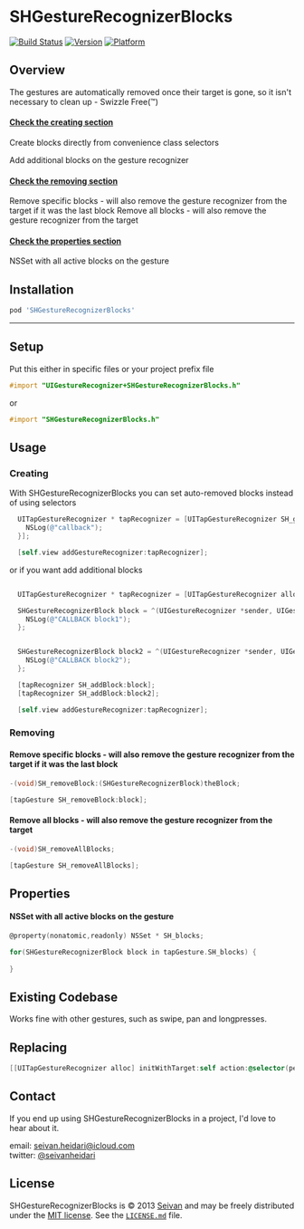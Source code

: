 SHGestureRecognizerBlocks
==========
[![Build Status](https://travis-ci.org/seivan/SHGestureRecognizerBlocks.png?branch=master)](https://travis-ci.org/seivan/SHGestureRecognizerBlocks)
[![Version](http://cocoapod-badges.herokuapp.com/v/SHGestureRecognizerBlocks/badge.png)](http://cocoadocs.org/docsets/SHGestureRecognizerBlocks)
[![Platform](http://cocoapod-badges.herokuapp.com/p/SHGestureRecognizerBlocks/badge.png)](http://cocoadocs.org/docsets/SHGestureRecognizerBlocks)

Overview
--------
The gestures are automatically removed once their target is gone, so it isn't necessary to clean up - Swizzle Free(™)

#### [Check the creating section](https://github.com/seivan/SHGestureRecognizerBlocks#creating)

Create blocks directly from convenience class selectors

Add additional blocks on the gesture recognizer

#### [Check the removing section](https://github.com/seivan/SHGestureRecognizerBlocks#removing)

Remove specific blocks - will also remove the gesture recognizer from the target if it was the last block
Remove all blocks - will also remove the gesture recognizer from the target

#### [Check the properties section](https://github.com/seivan/SHGestureRecognizerBlocks#properties)

NSSet with all active blocks on the gesture



Installation
------------

```ruby
pod 'SHGestureRecognizerBlocks'
```

***

Setup
-----

Put this either in specific files or your project prefix file

```objective-c
#import "UIGestureRecognizer+SHGestureRecognizerBlocks.h"
```
or
```objective-c
#import "SHGestureRecognizerBlocks.h"
```

Usage
-----

### Creating

With SHGestureRecognizerBlocks you can set auto-removed blocks instead of using selectors

```objective-c
  UITapGestureRecognizer * tapRecognizer = [UITapGestureRecognizer SH_gestureRecognizerWithBlock:^(UIGestureRecognizer *sender, UIGestureRecognizerState state, CGPoint location) {
    NSLog(@"callback");
  }];

  [self.view addGestureRecognizer:tapRecognizer];

``` 

or if you want add additional blocks

```objective-c

  UITapGestureRecognizer * tapRecognizer = [UITapGestureRecognizer alloc] init];

  SHGestureRecognizerBlock block = ^(UIGestureRecognizer *sender, UIGestureRecognizerState state, CGPoint location) {
    NSLog(@"CALLBACK block1");
  };


  SHGestureRecognizerBlock block2 = ^(UIGestureRecognizer *sender, UIGestureRecognizerState state, CGPoint location) {
    NSLog(@"CALLBACK block2");
  };

  [tapRecognizer SH_addBlock:block];
  [tapRecognizer SH_addBlock:block2];

  [self.view addGestureRecognizer:tapRecognizer];

```

### Removing


#### Remove specific blocks - will also remove the gesture recognizer from the target if it was the last block

```objective-c
-(void)SH_removeBlock:(SHGestureRecognizerBlock)theBlock;

[tapGesture SH_removeBlock:block];
```

#### Remove all blocks - will also remove the gesture recognizer from the target

```objective-c
-(void)SH_removeAllBlocks;

[tapGesture SH_removeAllBlocks];
```


Properties
------ 

#### NSSet with all active blocks on the gesture

```objective-c
@property(nonatomic,readonly) NSSet * SH_blocks;

for(SHGestureRecognizerBlock block in tapGesture.SH_blocks) {
  
}

```

Existing Codebase 
-----------------
Works fine with other gestures, such as swipe, pan and longpresses. 

Replacing
---------

```objective-c
[[UITapGestureRecognizer alloc] initWithTarget:self action:@selector(performBlockAction:)];
```


Contact
-------

If you end up using SHGestureRecognizerBlocks in a project, I'd love to hear about it.

email: [seivan.heidari@icloud.com](mailto:seivan.heidari@icloud.com)  
twitter: [@seivanheidari](https://twitter.com/seivanheidari)

## License

SHGestureRecognizerBlocks is © 2013 [Seivan](http://www.github.com/seivan) and may be freely
distributed under the [MIT license](http://opensource.org/licenses/MIT).
See the [`LICENSE.md`](https://github.com/seivan/SHGestureRecognizerBlocks/blob/master/LICENSE.md) file.
